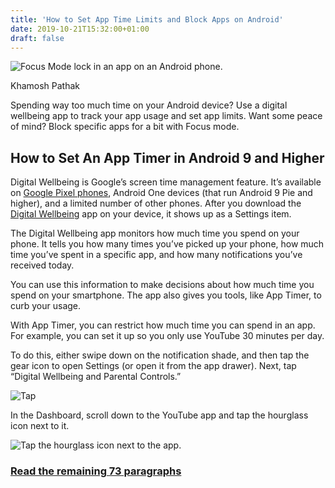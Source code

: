 ```yaml
---
title: 'How to Set App Time Limits and Block Apps on Android'
date: 2019-10-21T15:32:00+01:00
draft: false
---
```


![Focus Mode lock in an app on an Android phone.](https://www.howtogeek.com/wp-content/uploads/2019/10/Focus-Mode-lock-on-an-app-on-Android.png)

Khamosh Pathak

Spending way too much time on your Android device? Use a digital wellbeing app to track your app usage and set app limits. Want some peace of mind? Block specific apps for a bit with Focus mode.

How to Set An App Timer in Android 9 and Higher
-----------------------------------------------

Digital Wellbeing is Google’s screen time management feature. It’s available on [Google Pixel phones](https://www.howtogeek.com/336133/if-you-want-android-just-buy-googles-pixel-phone/), Android One devices (that run Android 9 Pie and higher), and a limited number of other phones. After you download the [Digital Wellbeing](https://play.google.com/store/apps/details?id=com.google.android.apps.wellbeing&hl=en_US) app on your device, it shows up as a Settings item.

The Digital Wellbeing app monitors how much time you spend on your phone. It tells you how many times you’ve picked up your phone, how much time you’ve spent in a specific app, and how many notifications you’ve received today.

You can use this information to make decisions about how much time you spend on your smartphone. The app also gives you tools, like App Timer, to curb your usage.

With App Timer, you can restrict how much time you can spend in an app. For example, you can set it up so you only use YouTube 30 minutes per day.

To do this, either swipe down on the notification shade, and then tap the gear icon to open Settings (or open it from the app drawer). Next, tap “Digital Wellbeing and Parental Controls.”

![Tap ](https://www.howtogeek.com/wp-content/uploads/2019/10/Tap-on-Digital-Wellbeing-from-Settings.png)

In the Dashboard, scroll down to the YouTube app and tap the hourglass icon next to it.

![Tap the hourglass icon next to the app.](https://www.howtogeek.com/wp-content/uploads/2019/10/Tap-on-Timer-icon-next-to-the-app.png)

### [Read the remaining 73 paragraphs](https://www.howtogeek.com/443322/how-to-set-app-time-limits-and-block-apps-on-android/)